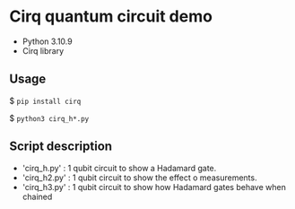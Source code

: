 # Cirq quantum circuit demo

* Python 3.10.9
* Cirq library

## Usage

$ `pip install cirq`

$ `python3 cirq_h*.py`

## Script description

* 'cirq_h.py' : 1 qubit circuit to show a Hadamard gate.
* 'cirq_h2.py' : 1 qubit circuit to show the effect o measurements.
* 'cirq_h3.py' : 1 qubit circuit to show how Hadamard gates behave when chained

